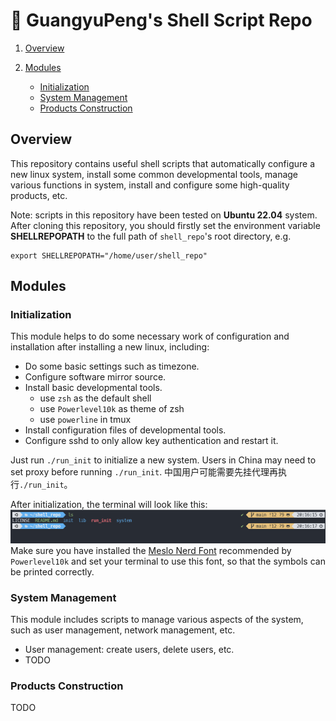# :beers: GuangyuPeng's Shell Script Repo

1. [Overview](#Overview)
2. [Modules](#Modules)

    * [Initialization](#Initialization)
    * [System Management](#SystemManagement)
	* [Products Construction](#ProductsConstruction)

## <a name='Overview'></a>Overview

This repository contains useful shell scripts that automatically configure
a new linux system, install some common developmental tools, manage various
functions in system, install and configure some high-quality products, etc.

Note: scripts in this repository have been tested on **Ubuntu 22.04** system.
After cloning this repository, you should firstly set the environment variable
**SHELLREPOPATH** to the full path of `shell_repo`'s root directory, e.g.

```shell
export SHELLREPOPATH="/home/user/shell_repo"
```

## <a name='Modules'></a>Modules

### <a name='Initialization'></a>Initialization

This module helps to do some necessary work of configuration and installation
after installing a new linux, including:

* Do some basic settings such as timezone.
* Configure software mirror source.
* Install basic developmental tools.
    * use `zsh` as the default shell
    * use `Powerlevel10k` as theme of zsh
    * use `powerline` in tmux
* Install configuration files of developmental tools.
* Configure sshd to only allow key authentication and restart it.

Just run `./run_init` to initialize a new system. Users in China may need to
set proxy before running `./run_init`.
中国用户可能需要先挂代理再执行`./run_init`。

After initialization, the terminal will look like this:
![zsh_theme](./zsh_theme.png)
Make sure you have installed the [Meslo Nerd Font](https://github.com/romkatv/powerlevel10k#meslo-nerd-font-patched-for-powerlevel10k)
recommended by `Powerlevel10k` and set your terminal to use this font, so that
the symbols can be printed correctly.

### <a name='SystemManagement'></a>System Management

This module includes scripts to manage various aspects of the system, such as
user management, network management, etc.

* User management: create users, delete users, etc.
* TODO

### <a name='ProductsConstruction'></a>Products Construction

TODO
